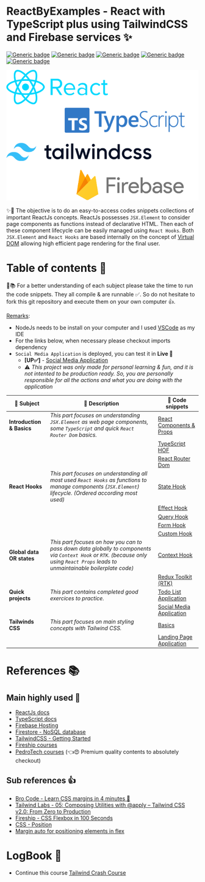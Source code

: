 # ReactByExamples - React with TypeScript plus using TailwindCSS and Firebase services ✨

[![Generic badge](https://img.shields.io/badge/ReactJs-18.2-darkblue.svg?style=plastic)](https://reactjs.org/)
[![Generic badge](https://img.shields.io/badge/TypeScript-4.8-blue.svg?style=plastic)](https://www.typescriptlang.org/)
[![Generic badge](https://img.shields.io/badge/TailwindCSS-3.2-lightblue.svg?style=plastic)](https://tailwindcss.com/)
[![Generic badge](https://img.shields.io/badge/Firebase-9.14-yellow.svg?style=plastic)](https://www.npmjs.com/package/firebase)
[![Generic badge](https://img.shields.io/badge/NodeJs-16.18-darkgreen.svg?style=plastic)](https://nodejs.org/en/)

<p align="center">
  <img src="docs/front-img.png" />
</p>

✨👾 The objective is to do an easy-to-access codes snippets collections of important ReactJs concepts. ReactJs possesses `JSX.Element` to consider page components as functions instead of declarative HTML. Then each of these component lifecycle can be easily managed using `React Hooks`. Both `JSX.Element` and `React Hooks` are based internally on the concept of [Virtual DOM](https://reactjs.org/docs/faq-internals.html) allowing high efficient page rendering for the final user.

# Table of contents 📃

🔎📚 For a better understanding of each subject please take the time to run the code snippets.
They all compile & are runnable ✅.
So do not hesitate to fork this git repository and execute them on your own computer 👍.

<ins>Remarks</ins>:

- NodeJs needs to be install on your computer and I used [VSCode](https://code.visualstudio.com/) as my IDE
- For the links below, when necessary please checkout imports dependency
- `Social Media Application` is deployed, you can test it in **Live 🔴**
  - **\[UP✅\]** - [Social Media Application](https://reactbyexamples-87316.web.app/)
  - ⚠️ _This project was only made for personal learning & fun, and it is not intented to be production ready. So, you are personally responsible for all the actions and what you are doing with the application_

| 🔎 Subject                | 📃 Description                                                                                                                                                                       | 👾 Code snippets                                            |
| ------------------------- | ------------------------------------------------------------------------------------------------------------------------------------------------------------------------------------ | ----------------------------------------------------------- |
| **Introduction & Basics** | _This part focuses on understanding `JSX.Element` as web page components, some `TypeScript` and quick `React Router Dom` basics._                                                    | [React Components & Props](src/_0_components/App.tsx)       |
|                           |                                                                                                                                                                                      | [TypeScript HOF](src/_1_hofarray_css/App.tsx)               |
|                           |                                                                                                                                                                                      | [React Router Dom](src/_5_router/App.tsx)                   |
| **React Hooks**           | _This part focuses on understanding all most used `React Hooks` as functions to manage components (`JSX.Element`) lifecycle. (Ordered according most used)_                          | [State Hook](src/_2_statehook/App.tsx)                      |
|                           |                                                                                                                                                                                      | [Effect Hook](src/_4_effecthook_fetchapi/App.tsx)           |
|                           |                                                                                                                                                                                      | [Query Hook](src/_7_queryhook/App.tsx)                      |
|                           |                                                                                                                                                                                      | [Form Hook](src/_8_formhook/App.tsx)                        |
|                           |                                                                                                                                                                                      | [Custom Hook](src/_9_customhook/App.tsx)                    |
| **Global data OR states** | _This part focuses on how you can to pass down data globally to components via `Context Hook` or `RTK`. (because only using `React Props` leads to unmaintainable boilerplate code)_ | [Context Hook](src/_6_contexthook/App.tsx)                  |
|                           |                                                                                                                                                                                      | [Redux Toolkit (RTK)](src/_10_reduxtoolkit/App.tsx)         |
| **Quick projects**        | _This part contains completed good exercices to practice._                                                                                                                           | [Todo List Application](src/_3_todolistapp/App.tsx)         |
|                           |                                                                                                                                                                                      | [Social Media Application](src/_11_e2ecrudapp/App.tsx)      |
| **Tailwinds CSS**         | _This part focuses on main styling concepts with Tailwind CSS._                                                                                                                      | [Basics](src/_12_tlwdcss_basics/App.tsx)                    |
|                           |                                                                                                                                                                                      | [Landing Page Application](src/_13_tlwdcss_ldgpage/App.tsx) |

# References 📚

## Main highly used 🤩

- [ReactJs docs](https://reactjs.org/docs/getting-started.html)
- [TypeScript docs](https://www.typescriptlang.org/docs/)
- [Firebase Hosting](https://firebase.google.com/docs/hosting)
- [Firestore - NoSQL database](https://firebase.google.com/docs/firestore)
- [TailwindCSS - Getting Started](https://tailwindcss.com/docs/installation)
- [Fireship courses](https://www.youtube.com/@Fireship)
- [PedroTech courses](https://www.youtube.com/@PedroTechnologies/featured) (👈😍 Premium quality contents to absolutely checkout)

## Sub references 👍

- [Bro Code - Learn CSS margins in 4 minutes 📏](https://youtu.be/2ZlVV0MM1a0)
- [Tailwind Labs - 05: Composing Utilities with @apply – Tailwind CSS v2.0: From Zero to Production](https://youtu.be/TrftauE2Vyk)
- [Fireship - CSS Flexbox in 100 Seconds](https://www.youtube.com/watch?v=K74l26pE4YA)
- [CSS - Position](https://developer.mozilla.org/en-US/docs/Web/CSS/position)
- [Margin auto for positioning elements in flex](https://stackoverflow.com/questions/33924655/position-last-flex-item-at-the-end-of-container)

# LogBook 🚧

- Continue this course [Tailwind Crash Course](https://youtu.be/dFgzHOX84xQ?t=672)
